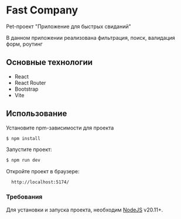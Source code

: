 # Fast Company
Pet-проект "Приложение для быстрых свиданий" 

В данном приложении реализована фильтрация, поиск, валидация форм, роутинг

## Основные технологии
- React
- React Router
- Bootstrap
- Vite

## Использование

Установите npm-зависимости для проекта
```sh
$ npm install
```

Запустите проект:
```sh
$ npm run dev
```
Откройте проект в браузере:
```
  http://localhost:5174/
```
### Требования
Для установки и запуска проекта, необходим [NodeJS](https://nodejs.org/) v20.11+.



